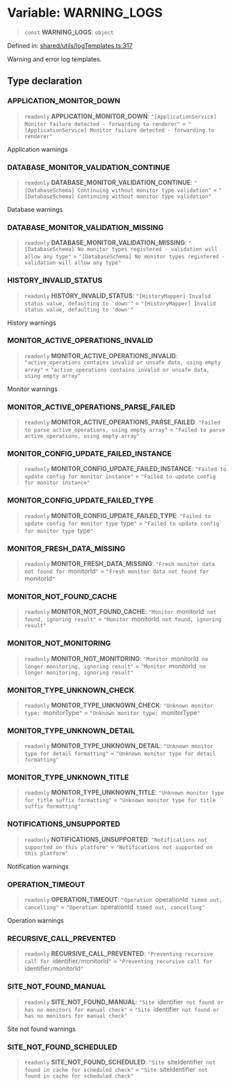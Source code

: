 # Variable: WARNING\_LOGS

> `const` **WARNING\_LOGS**: `object`

Defined in: [shared/utils/logTemplates.ts:317](https://github.com/Nick2bad4u/Uptime-Watcher/blob/main/shared/utils/logTemplates.ts#L317)

Warning and error log templates.

## Type declaration

### APPLICATION\_MONITOR\_DOWN

> `readonly` **APPLICATION\_MONITOR\_DOWN**: `"[ApplicationService] Monitor failure detected - forwarding to renderer"` = `"[ApplicationService] Monitor failure detected - forwarding to renderer"`

Application warnings

### DATABASE\_MONITOR\_VALIDATION\_CONTINUE

> `readonly` **DATABASE\_MONITOR\_VALIDATION\_CONTINUE**: `"[DatabaseSchema] Continuing without monitor type validation"` = `"[DatabaseSchema] Continuing without monitor type validation"`

Database warnings

### DATABASE\_MONITOR\_VALIDATION\_MISSING

> `readonly` **DATABASE\_MONITOR\_VALIDATION\_MISSING**: `"[DatabaseSchema] No monitor types registered - validation will allow any type"` = `"[DatabaseSchema] No monitor types registered - validation will allow any type"`

### HISTORY\_INVALID\_STATUS

> `readonly` **HISTORY\_INVALID\_STATUS**: `"[HistoryMapper] Invalid status value, defaulting to 'down'"` = `"[HistoryMapper] Invalid status value, defaulting to 'down'"`

History warnings

### MONITOR\_ACTIVE\_OPERATIONS\_INVALID

> `readonly` **MONITOR\_ACTIVE\_OPERATIONS\_INVALID**: `"active_operations contains invalid or unsafe data, using empty array"` = `"active_operations contains invalid or unsafe data, using empty array"`

Monitor warnings

### MONITOR\_ACTIVE\_OPERATIONS\_PARSE\_FAILED

> `readonly` **MONITOR\_ACTIVE\_OPERATIONS\_PARSE\_FAILED**: `"Failed to parse active_operations, using empty array"` = `"Failed to parse active_operations, using empty array"`

### MONITOR\_CONFIG\_UPDATE\_FAILED\_INSTANCE

> `readonly` **MONITOR\_CONFIG\_UPDATE\_FAILED\_INSTANCE**: `"Failed to update config for monitor instance"` = `"Failed to update config for monitor instance"`

### MONITOR\_CONFIG\_UPDATE\_FAILED\_TYPE

> `readonly` **MONITOR\_CONFIG\_UPDATE\_FAILED\_TYPE**: `"Failed to update config for monitor type `type`"` = `"Failed to update config for monitor type `type`"`

### MONITOR\_FRESH\_DATA\_MISSING

> `readonly` **MONITOR\_FRESH\_DATA\_MISSING**: `"Fresh monitor data not found for `monitorId`"` = `"Fresh monitor data not found for `monitorId`"`

### MONITOR\_NOT\_FOUND\_CACHE

> `readonly` **MONITOR\_NOT\_FOUND\_CACHE**: `"Monitor `monitorId` not found, ignoring result"` = `"Monitor `monitorId` not found, ignoring result"`

### MONITOR\_NOT\_MONITORING

> `readonly` **MONITOR\_NOT\_MONITORING**: `"Monitor `monitorId` no longer monitoring, ignoring result"` = `"Monitor `monitorId` no longer monitoring, ignoring result"`

### MONITOR\_TYPE\_UNKNOWN\_CHECK

> `readonly` **MONITOR\_TYPE\_UNKNOWN\_CHECK**: `"Unknown monitor type: `monitorType`"` = `"Unknown monitor type: `monitorType`"`

### MONITOR\_TYPE\_UNKNOWN\_DETAIL

> `readonly` **MONITOR\_TYPE\_UNKNOWN\_DETAIL**: `"Unknown monitor type for detail formatting"` = `"Unknown monitor type for detail formatting"`

### MONITOR\_TYPE\_UNKNOWN\_TITLE

> `readonly` **MONITOR\_TYPE\_UNKNOWN\_TITLE**: `"Unknown monitor type for title suffix formatting"` = `"Unknown monitor type for title suffix formatting"`

### NOTIFICATIONS\_UNSUPPORTED

> `readonly` **NOTIFICATIONS\_UNSUPPORTED**: `"Notifications not supported on this platform"` = `"Notifications not supported on this platform"`

Notification warnings

### OPERATION\_TIMEOUT

> `readonly` **OPERATION\_TIMEOUT**: `"Operation `operationId` timed out, cancelling"` = `"Operation `operationId` timed out, cancelling"`

Operation warnings

### RECURSIVE\_CALL\_PREVENTED

> `readonly` **RECURSIVE\_CALL\_PREVENTED**: `"Preventing recursive call for `identifier`/`monitorId`"` = `"Preventing recursive call for `identifier`/`monitorId`"`

### SITE\_NOT\_FOUND\_MANUAL

> `readonly` **SITE\_NOT\_FOUND\_MANUAL**: `"Site `identifier` not found or has no monitors for manual check"` = `"Site `identifier` not found or has no monitors for manual check"`

Site not found warnings

### SITE\_NOT\_FOUND\_SCHEDULED

> `readonly` **SITE\_NOT\_FOUND\_SCHEDULED**: `"Site `siteIdentifier` not found in cache for scheduled check"` = `"Site `siteIdentifier` not found in cache for scheduled check"`
